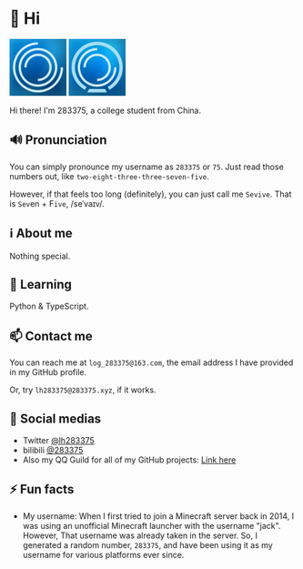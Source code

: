 # 👋 Hi

<span>
  <img src="./assets/logo-bg.svg" width="100" height="100">
  <img src="./assets/logo-osc.svg" width="100" height="100">
</span>

Hi there! I'm 283375, a college student from China.

## 🔊 Pronunciation

You can simply pronounce my username as `283375` or `75`. Just read those numbers out, like `two-eight-three-three-seven-five`.

However, if that feels too long (definitely), you can just call me `Sevive`. That is `Sev`en + F`ive`, /seˈvaɪv/.

## ℹ️ About me

Nothing special.

## 📖 Learning

Python & TypeScript.

## 📫 Contact me

You can reach me at `log_283375@163.com`, the email address I have provided in my GitHub profile.

Or, try `lh283375@283375.xyz`, if it works.

## 📱 Social medias

- Twitter [@lh283375](https://twitter.com/lh283375)
- bilibili [@283375](https://space.bilibili.com/13367844)
- Also my QQ Guild for all of my GitHub projects: [Link here](https://pd.qq.com/s/hmric9q9d)

## ⚡ Fun facts

- My username: When I first tried to join a Minecraft server back in 2014, I was using an unofficial Minecraft launcher with the username "jack". However, That username was already taken in the server. So, I generated a random number, `283375`, and have been using it as my username for various platforms ever since.
